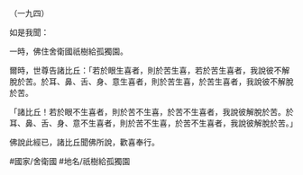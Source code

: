 （一九四）

如是我聞：

一時，佛住舍衛國祇樹給孤獨園。

爾時，世尊告諸比丘：「若於眼生喜者，則於苦生喜，若於苦生喜者，我說彼不解脫於苦。於耳、鼻、舌、身、意生喜者，則於苦生喜，於苦生喜者，我說彼不解脫於苦。

「諸比丘！若於眼不生喜者，則於苦不生喜，於苦不生喜者，我說彼解脫於苦。於耳、鼻、舌、身、意不生喜者，則於苦不生喜，於苦不生喜者，我說彼解脫於苦。」

佛說此經已，諸比丘聞佛所說，歡喜奉行。

#國家/舍衛國
#地名/祇樹給孤獨園
